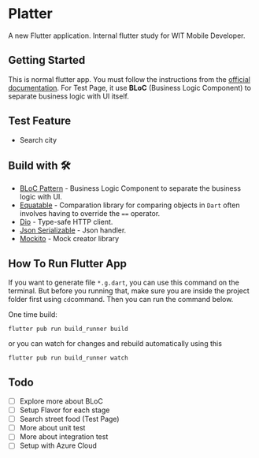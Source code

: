 # Platter

A new Flutter application. Internal flutter study for WIT Mobile Developer.

## Getting Started

This is normal flutter app. You must follow the instructions from the [official documentation](https://flutter.dev/docs/cookbook). For Test Page, it use <b>BLoC</b> (Business Logic Component) to separate business logic with UI itself.

## Test Feature

- Search city

## Build with 🛠

- [BLoC Pattern](https://bloclibrary.dev/) - Business Logic Component to separate the business logic with UI.
- [Equatable](https://pub.dev/packages/equatable) - Comparation library for comparing objects in `Dart` often involves having to override the `==` operator.
- [Dio](https://github.com/flutterchina/dio/) - Type-safe HTTP client.
- [Json Serializable](https://pub.dev/packages/json_serializable) - Json handler.
- [Mockito](https://pub.dev/packages/mockito) - Mock creator library

## How To Run Flutter App

If you want to generate file `*.g.dart`, you can use this command on the terminal. But before you running that, make sure you are inside the project folder first using `cd`command. Then you can run the command below.

One time build:

```console
flutter pub run build_runner build
```

or you can watch for changes and rebuild automatically using this

```console
flutter pub run build_runner watch
```

## Todo

- [ ] Explore more about BLoC
- [ ] Setup Flavor for each stage
- [ ] Search street food (Test Page)
- [ ] More about unit test
- [ ] More about integration test
- [ ] Setup with Azure Cloud
